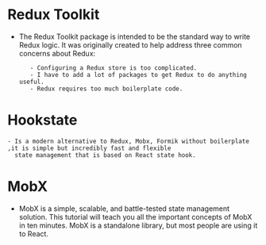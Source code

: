 # Redux Toolkit
  - The Redux Toolkit package is intended to be the standard way to write Redux logic. It was originally created to help 
    address three common concerns about Redux:

           - Configuring a Redux store is too complicated.
           - I have to add a lot of packages to get Redux to do anything useful.
           - Redux requires too much boilerplate code.

# Hookstate 

    - Is a modern alternative to Redux, Mobx, Formik without boilerplate ,it is simple but incredibly fast and flexible
      state management that is based on React state hook.

# MobX
  - MobX is a simple, scalable, and battle-tested state management solution. This tutorial will teach you all the 
    important concepts of MobX in ten minutes. MobX is a standalone library, but most people are using it to React.            

    
       